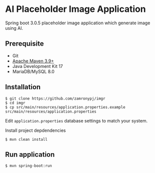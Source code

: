 # AI Placeholder Image Application

Spring boot 3.0.5 placeholder image application which generate image using AI.

## Prerequisite

- Git
- [Apache Maven 3.9+](https://maven.apache.org/guides/index.html)
- Java Development Kit 17
- MariaDB/MySQL 8.0

## Installation

```
$ git clone https://github.com/zamronypj/imgr
$ cd imgr
$ cp src/main/resources/application.properties.example src/main/resources/application.properties
```
Edit `application.properties` database settings to match your system.

Install project depdendencies

```
$ mvn clean install
```

## Run application

```
$ mvn spring-boot:run
```
